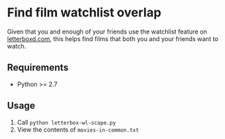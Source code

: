 # Find film watchlist overlap

Given that you and enough of your friends use the watchlist feature on [letterboxd.com](https://letterboxd.com/), this helps find films that both you and your friends want to watch.

## Requirements

* Python >= 2.7

## Usage

1. Call `python letterbox-wl-scape.py`
2. View the contents of `movies-in-common.txt`
